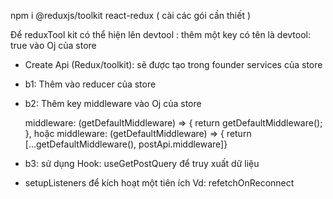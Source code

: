 npm i @reduxjs/toolkit react-redux ( cài các gói cần thiết )

Để reduxTool kit có thể hiện lên devtool : thêm một key có tên là devtool: true vào Oj của store

- Create Api (Redux/toolkit): sẽ được tạo trong founder services của store

* b1: Thêm vào reducer của store
* b2: Thêm key middleware vào Oj của store

  middleware: (getDefaultMiddleware) => {
  return getDefaultMiddleware();
  },
  hoặc
  middleware: (getDefaultMiddleware) => {
  return [...getDefaultMiddleware(), postApi.middleware]}

* b3: sử dụng Hook: useGetPostQuery để truy xuất dữ liệu
* setupListeners để kích hoạt một tiên ích Vd: refetchOnReconnect
